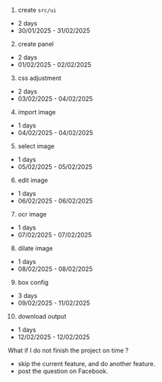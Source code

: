 
1.  create `src/ui`
-   2 days
-   30/01/2025 - 31/02/2025
2.  create panel
-   2 days
-   01/02/2025 - 02/02/2025
3.  css adjustment
-   2 days
-   03/02/2025 - 04/02/2025
4.  import image
-   1 days
-   04/02/2025 - 04/02/2025
5.  select image
-   1 days
-   05/02/2025 - 05/02/2025
6.  edit image
-   1 days
-   06/02/2025 - 06/02/2025
7.  ocr image
-   1 days
-   07/02/2025 - 07/02/2025
8.  dilate image
-   1 days
-   08/02/2025 - 08/02/2025
9.  box config
-   3 days
-   09/02/2025 - 11/02/2025
10. download output
-   1 days
-   12/02/2025 - 12/02/2025

What if I do not finish the project on time ?
-   skip the current feature, and do another feature.
-   post the question on Facebook.
